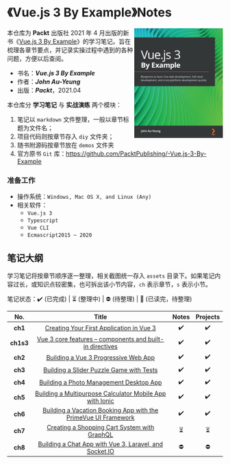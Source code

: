 # 《Vue.js 3 By Example》Notes

<a href="https://www.packtpub.com/product/vue-js-3-by-example/9781838826345"><img src="assets/cover.png" alt="Vue.js 3 By Example" height="256px" align="right"></a>

本仓库为 **Packt** 出版社 2021 年 4 月出版的新书《[Vue.js 3 By Example](https://www.packtpub.com/product/vue-js-3-by-example/9781838826345)》的学习笔记。旨在梳理各章节要点，并记录实操过程中遇到的各种问题，方便以后查阅。

- 书名：***Vue.js 3 By Example***
- 作者：***John Au-Yeung***
- 出版：***Packt***，2021.04





本仓库分 **学习笔记** 与 **实战演练** 两个模块：

1. 笔记以 `markdown` 文件整理，一般以章节标题为文件名；
2. 项目代码则按章节存入 `diy` 文件夹；
3. 随书附源码按章节放在 `demos` 文件夹
3. 官方原书 `Git` 库：https://github.com/PacktPublishing/-Vue.js-3-By-Example





### 准备工作

- 操作系统：`Windows, Mac OS X, and Linux (Any)`
- 相关软件：
  - `Vue.js 3`
  - `Typescript`
  - `Vue CLI`
  - `Ecmascript2015 ~ 2020`  



## 笔记大纲

学习笔记将按章节顺序逐一整理，相关截图统一存入 `assets` 目录下。如果笔记内容过长，或知识点较密集，也可拆出该小节内容，`ch` 表示章节，`s` 表示小节。

笔记状态：:heavy_check_mark: (已完成) | :hourglass_flowing_sand: (整理中) | :no_entry: (待整理) | :orange_book: (已读完，待整理)

|    No.    |                            Title                             |          Notes           |         Projects         |
| :-------: | :----------------------------------------------------------: | :----------------------: | :----------------------: |
|  **ch1**  |    [Creating Your First Application in Vue 3](./Ch01.md)     |    :heavy_check_mark:    |    :heavy_check_mark:    |
| **ch1s3** | [Vue 3 core features – components and built-in directives](./Ch01.S3-Vue-3-core-features.md) |    :heavy_check_mark:    |    :heavy_check_mark:    |
|  **ch2**  |      [Building a Vue 3 Progressive Web App](./Ch02.md)       |    :heavy_check_mark:    |    :heavy_check_mark:    |
|  **ch3**  |    [Building a Slider Puzzle Game with Tests](./Ch03.md)     |    :heavy_check_mark:    |    :heavy_check_mark:    |
|  **ch4**  |     [Building a Photo Management Desktop App](./Ch04.md)     |    :heavy_check_mark:    |    :heavy_check_mark:    |
|  **ch5**  | [Building a Multipurpose Calculator Mobile App with Ionic](./Ch05.md) |    :heavy_check_mark:    |    :heavy_check_mark:    |
|  **ch6**  | [Building a Vacation Booking App with the PrimeVue UI Framework](./Ch06.md) |    :heavy_check_mark:    |    :heavy_check_mark:    |
|  **ch7**  |  [Creating a Shopping Cart System with GraphQL](./Ch07.md)   | :hourglass_flowing_sand: | :hourglass_flowing_sand: |
|  **ch8**  | [Building a Chat App with Vue 3, Laravel, and Socket.IO](./Ch08.md) |        :no_entry:        |        :no_entry:        |

